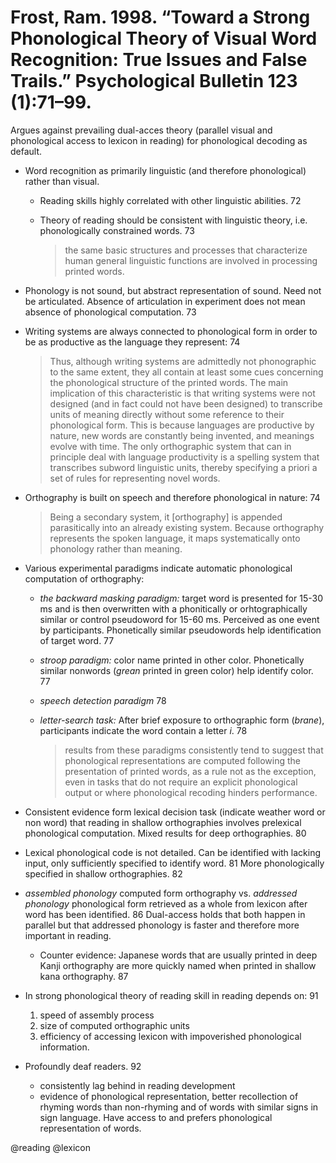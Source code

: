 # Frost, Ram. 1998. “Toward a Strong Phonological Theory of Visual Word Recognition: True Issues and False Trails.” Psychological Bulletin 123 (1):71–99.

Argues against prevailing dual-acces theory (parallel visual and phonological access to lexicon in reading) for phonological decoding as default. 

- Word recognition as primarily linguistic (and therefore phonological) rather than visual.
  - Reading skills highly correlated with other linguistic abilities. 72
  - Theory of reading should be consistent with linguistic theory, i.e. phonologically constrained words. 73 

    > the same basic structures and processes that characterize human general linguistic functions are involved in processing printed words.

- Phonology is not sound, but abstract representation of sound. Need not be articulated. Absence of articulation in experiment does not mean absence of phonological computation. 73 

- Writing systems are always connected to phonological form in order to be as productive as the language they represent: 74

  > Thus, although writing systems are admittedly not phonographic to the same extent, they all contain at least some cues concerning the phonological structure of the printed words. The main implication of this characteristic is that writing systems were not designed (and in fact could not have been designed) to transcribe units of meaning directly without some reference to their phonological form. This is because languages are productive by nature, new words are constantly being invented, and meanings evolve with time. The only orthographic system that can in principle deal with language productivity is a spelling system that transcribes subword linguistic units, thereby specifying a priori a set of rules for representing novel words.

- Orthography is built on speech and therefore phonological in nature: 74  

  > Being a secondary system, it [orthography] is appended parasitically into an already existing system. Because orthography represents the spoken language, it maps systematically onto phonology rather than meaning.

- Various experimental paradigms indicate automatic phonological computation of orthography:

  - *the backward masking paradigm:* target word is presented for 15-30 ms and is then overwritten with a phonitically or orhtographically similar or control pseudoword for 15-60 ms. Perceived as one event by participants. Phonetically similar pseudowords help identification of target word. 77  
  - *stroop paradigm:* color name printed in other color. Phonetically similar nonwords (*grean* printed in green color) help identify color. 77  
  - *speech detection paradigm* 78
  - *letter-search task:* After brief exposure to orthographic form (*brane*), participants indicate the word contain a letter *i*. 78

    > results from these paradigms consistently tend to suggest that phonological representations are computed following the presentation of printed words, as a rule not as the exception, even in tasks that do not require an explicit phonological output or where phonological recoding hinders performance.

- Consistent evidence form lexical decision task (indicate weather word or non word) that reading in shallow orthographies involves prelexical phonological computation. Mixed results for deep orthographies. 80  

- Lexical phonological code is not detailed. Can be identified with lacking input, only sufficiently specified to identify word. 81 More phonologically specified in shallow orthographies. 82

- *assembled phonology* computed form orthography vs. *addressed phonology* phonological form retrieved as a whole from lexicon after word has been identified. 86 Dual-access holds that both happen in parallel but that addressed phonology is faster and therefore more important in reading.
   - Counter evidence: Japanese words that are usually printed in deep Kanji orthography are more quickly named when printed in shallow kana orthography. 87

- In strong phonological theory of reading skill in reading depends on: 91
  1. speed of assembly process
  2. size of computed orthographic units
  3. efficiency of accessing lexicon with impoverished phonological information.

- Profoundly deaf readers. 92
  - consistently lag behind in reading development
  - evidence of phonological representation, better recollection of rhyming words than non-rhyming and of words with similar signs in sign language. Have access to and prefers phonological representation of words.

@reading
@lexicon
